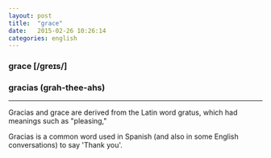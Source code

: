 ```yaml
---
layout: post
title:  "grace"
date:   2015-02-26 10:26:14 
categories: english
---
```

### grace [/ɡreɪs/]

### gracias (grah-thee-ahs) 
-----------
Gracias and grace are derived from the Latin word gratus, which had meanings such as "pleasing," 

Gracias is a common word used in Spanish (and also in some English conversations) to say 'Thank you'.
